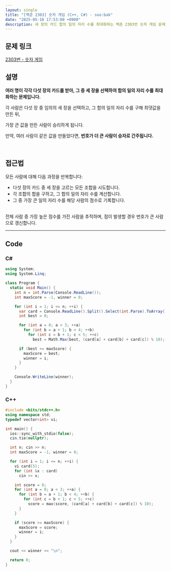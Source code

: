 ```yaml
---
layout: single
title: "[백준 2303] 숫자 게임 (C++, C#) - soo:bak"
date: "2025-05-18 17:53:00 +0900"
description: 세 장의 카드 합의 일의 자리 수를 최대화하는 백준 2303번 숫자 게임 문제의 C++ 및 C# 풀이 및 해설
---
```


## 문제 링크
[2303번 - 숫자 게임](https://www.acmicpc.net/problem/2303)

## 설명

**여러 명이 각각 다섯 장의 카드를 받아, 그 중 세 장을 선택하여 합의 일의 자리 수를 최대화하는 문제입니다.**

각 사람은 다섯 장 중 임의의 세 장을 선택하고, 그 합의 일의 자리 수를 구해 최댓값을 만든 뒤,

가장 큰 값을 만든 사람이 승리하게 됩니다.

만약, 여러 사람이 같은 값을 만들었다면, **번호가 더 큰 사람이 승자로 간주됩니다.**

<br>

## 접근법

모든 사람에 대해 다음 과정을 반복합니다:

- 다섯 장의 카드 중 세 장을 고르는 모든 조합을 시도합니다.
- 각 조합의 합을 구하고, 그 합의 일의 자리 수를 계산합니다.
- 그 중 가장 큰 일의 자리 수를 해당 사람의 점수로 기록합니다.

<br>
전체 사람 중 가장 높은 점수를 가진 사람을 추적하며, 점이 발생할 경우 번호가 큰 사람으로 갱신합니다.

<br>

---

## Code

### C#
```csharp
using System;
using System.Linq;

class Program {
  static void Main() {
    int n = int.Parse(Console.ReadLine());
    int maxScore = -1, winner = 0;

    for (int i = 1; i <= n; ++i) {
      var card = Console.ReadLine().Split().Select(int.Parse).ToArray();
      int best = 0;

      for (int a = 0; a < 3; ++a)
        for (int b = a + 1; b < 4; ++b)
          for (int c = b + 1; c < 5; ++c)
            best = Math.Max(best, (card[a] + card[b] + card[c]) % 10);

      if (best >= maxScore) {
        maxScore = best;
        winner = i;
      }
    }

    Console.WriteLine(winner);
  }
}
```

### C++
```cpp
#include <bits/stdc++.h>
using namespace std;
typedef vector<int> vi;

int main() {
  ios::sync_with_stdio(false);
  cin.tie(nullptr);

  int n; cin >> n;
  int maxScore = -1, winner = 0;

  for (int i = 1; i <= n; ++i) {
    vi card(5);
    for (int &x : card)
      cin >> x;

    int score = 0;
    for (int a = 0; a < 3; ++a) {
      for (int b = a + 1; b < 4; ++b) {
        for (int c = b + 1; c < 5; ++c)
          score = max(score, (card[a] + card[b] + card[c]) % 10);
      }
    }

    if (score >= maxScore) {
      maxScore = score;
      winner = i;
    }
  }

  cout << winner << "\n";

  return 0;
}
```
